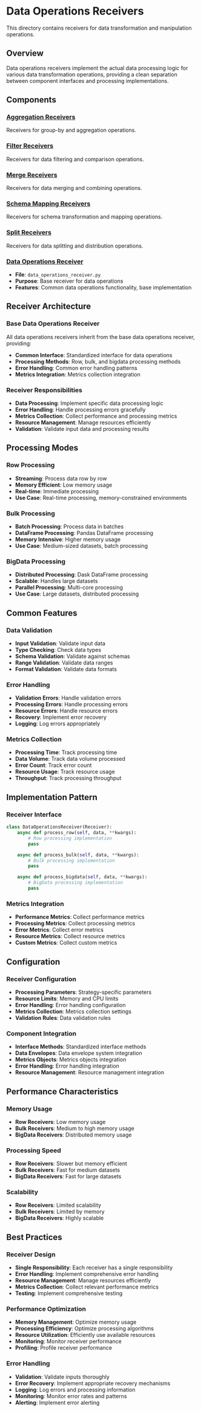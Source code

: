 # Data Operations Receivers

This directory contains receivers for data transformation and manipulation operations.

## Overview

Data operations receivers implement the actual data processing logic for various data transformation operations, providing a clean separation between component interfaces and processing implementations.

## Components

### [Aggregation Receivers](./aggregation/README.md)
Receivers for group-by and aggregation operations.

### [Filter Receivers](./filter/README.md)
Receivers for data filtering and comparison operations.

### [Merge Receivers](./merge/README.md)
Receivers for data merging and combining operations.

### [Schema Mapping Receivers](./schema_mapping/README.md)
Receivers for schema transformation and mapping operations.

### [Split Receivers](./split/README.md)
Receivers for data splitting and distribution operations.

### [Data Operations Receiver](./data_operations_receiver.py)
- **File**: `data_operations_receiver.py`
- **Purpose**: Base receiver for data operations
- **Features**: Common data operations functionality, base implementation

## Receiver Architecture

### Base Data Operations Receiver
All data operations receivers inherit from the base data operations receiver, providing:
- **Common Interface**: Standardized interface for data operations
- **Processing Methods**: Row, bulk, and bigdata processing methods
- **Error Handling**: Common error handling patterns
- **Metrics Integration**: Metrics collection integration

### Receiver Responsibilities
- **Data Processing**: Implement specific data processing logic
- **Error Handling**: Handle processing errors gracefully
- **Metrics Collection**: Collect performance and processing metrics
- **Resource Management**: Manage resources efficiently
- **Validation**: Validate input data and processing results

## Processing Modes

### Row Processing
- **Streaming**: Process data row by row
- **Memory Efficient**: Low memory usage
- **Real-time**: Immediate processing
- **Use Case**: Real-time processing, memory-constrained environments

### Bulk Processing
- **Batch Processing**: Process data in batches
- **DataFrame Processing**: Pandas DataFrame processing
- **Memory Intensive**: Higher memory usage
- **Use Case**: Medium-sized datasets, batch processing

### BigData Processing
- **Distributed Processing**: Dask DataFrame processing
- **Scalable**: Handles large datasets
- **Parallel Processing**: Multi-core processing
- **Use Case**: Large datasets, distributed processing

## Common Features

### Data Validation
- **Input Validation**: Validate input data
- **Type Checking**: Check data types
- **Schema Validation**: Validate against schemas
- **Range Validation**: Validate data ranges
- **Format Validation**: Validate data formats

### Error Handling
- **Validation Errors**: Handle validation errors
- **Processing Errors**: Handle processing errors
- **Resource Errors**: Handle resource errors
- **Recovery**: Implement error recovery
- **Logging**: Log errors appropriately

### Metrics Collection
- **Processing Time**: Track processing time
- **Data Volume**: Track data volume processed
- **Error Count**: Track error count
- **Resource Usage**: Track resource usage
- **Throughput**: Track processing throughput

## Implementation Pattern

### Receiver Interface
```python
class DataOperationsReceiver(Receiver):
    async def process_row(self, data, **kwargs):
        # Row processing implementation
        pass

    async def process_bulk(self, data, **kwargs):
        # Bulk processing implementation
        pass

    async def process_bigdata(self, data, **kwargs):
        # BigData processing implementation
        pass
```

### Metrics Integration
- **Performance Metrics**: Collect performance metrics
- **Processing Metrics**: Collect processing metrics
- **Error Metrics**: Collect error metrics
- **Resource Metrics**: Collect resource metrics
- **Custom Metrics**: Collect custom metrics

## Configuration

### Receiver Configuration
- **Processing Parameters**: Strategy-specific parameters
- **Resource Limits**: Memory and CPU limits
- **Error Handling**: Error handling configuration
- **Metrics Collection**: Metrics collection settings
- **Validation Rules**: Data validation rules

### Component Integration
- **Interface Methods**: Standardized interface methods
- **Data Envelopes**: Data envelope system integration
- **Metrics Objects**: Metrics objects integration
- **Error Handling**: Error handling integration
- **Resource Management**: Resource management integration

## Performance Characteristics

### Memory Usage
- **Row Receivers**: Low memory usage
- **Bulk Receivers**: Medium to high memory usage
- **BigData Receivers**: Distributed memory usage

### Processing Speed
- **Row Receivers**: Slower but memory efficient
- **Bulk Receivers**: Fast for medium datasets
- **BigData Receivers**: Fast for large datasets

### Scalability
- **Row Receivers**: Limited scalability
- **Bulk Receivers**: Limited by memory
- **BigData Receivers**: Highly scalable

## Best Practices

### Receiver Design
- **Single Responsibility**: Each receiver has a single responsibility
- **Error Handling**: Implement comprehensive error handling
- **Resource Management**: Manage resources efficiently
- **Metrics Collection**: Collect relevant performance metrics
- **Testing**: Implement comprehensive testing

### Performance Optimization
- **Memory Management**: Optimize memory usage
- **Processing Efficiency**: Optimize processing algorithms
- **Resource Utilization**: Efficiently use available resources
- **Monitoring**: Monitor receiver performance
- **Profiling**: Profile receiver performance

### Error Handling
- **Validation**: Validate inputs thoroughly
- **Error Recovery**: Implement appropriate recovery mechanisms
- **Logging**: Log errors and processing information
- **Monitoring**: Monitor error rates and patterns
- **Alerting**: Implement error alerting
